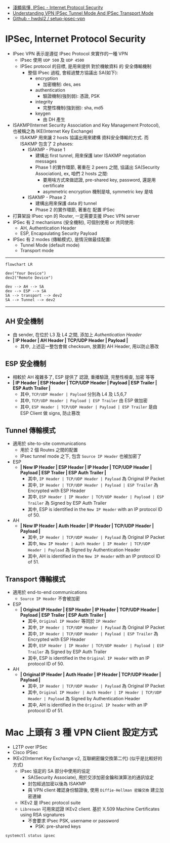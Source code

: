 - [淺顯易懂, IPSec - Internet Protocol Security](https://www.firewall.cx/networking/network-protocols/ip-security-protocol.html)
- [Understanding VPN IPSec Tunnel Mode And IPSec Transport Mode](https://www.firewall.cx/networking/network-protocols/ipsec-modes.html)
- [Github - hwdsl2 / setup-ipsec-vpn](https://github.com/hwdsl2/setup-ipsec-vpn)

# IPSec, Internet Protocol Security

- IPsec VPN 表示是遵從 IPsec Protocol 來實作的一種 VPN
  - IPsec 使用 `UDP 500` 及 `UDP 4500`
  - IPSec protocol 的目標, 是用來提供 對於機敏資料 的 安全傳輸機制
    - 整個 IPsec 過程, 會經過雙方協議出 SA(如下):
      - encryption
        - 加密機制: des, aes
      - authentication
        - 驗證機制(強到弱): 憑證, PSK
      - integrity
        - 完整性機制(強到弱): sha, md5
      - keygen
        - 由 DH 產生
- ISAKMP(Internet Security Association and Key Management Protocol), 也被稱之為 IKE(Internet Key Exchange)
  - ISAKMP 用來讓 2 hosts 協議出用來建構 資料安全傳輸的方式. 而 ISAKMP 包含了 2 phases:
    - ISAKMP - Phase 1
      - 建構出 first tunnel, 用來保護 later ISAKMP negotiation messages
      - Phase 1 的實作環節, 著重在 2 peers 之間, 協議出 SA(Security Association), ex, 咱們 2 hosts 之間:
        - 要用啥方式來做認證, pre-shared key, password, 還是用 certificate
        - asymmetric encryption 機制是啥, symmetric key 是啥
    - ISAKMP - Phase 2
      - 建構出用來保護 data 的 tunnel
      - Phase 2 的實作環節, 著重在 配置 IPSec
- 打算架設 IPsec vpn 的 Router, 一定需要支援 IPsec VPN server
- IPSec 有 2 mechanisms (安全機制), 可個別使用 or 共同使用:
  - AH, Authentication Header
  - ESP, Encapsulating Security Payload
- IPSec 有 2 modes (傳輸模式), 是情況做最佳配置:
  - Tunnel Mode (default mode)
  - Transport mode

---

```mermaid
flowchart LR

dev("Your Device")
dev2("Remote Device")

dev --> AH --> SA
dev --> ESP --> SA
SA --> transport --> dev2
SA --> Tunnel --> dev2
```

---

## AH 安全機制

- 由 sender, 在位於 L3 及 L4 之間, 添加上 _Authentication Header_
- **| IP Header | AH Header | TCP/UDP Header | Payload |**
  - 其中, 上述這一整包會做 checksum, 放置到 AH Header, 用以防止篡改

## ESP 安全機制

- 相較於 AH 複雜多了, ESP 提供了 認證, 重播驗證, 完整性檢查, 加密 等等
- **| IP Header | ESP Header | TCP/UDP Header | Payload | ESP Trailer | ESP Auth Trailer |**
  - 其中, `TCP/UDP Header | Payload` 分別為 L4 及 L5,6,7
  - 其中, `TCP/UDP Header | Payload | ESP Trailer` 由 ESP 做加密
  - 其中, `ESP Header | TCP/UDP Header | Payload | ESP Trailer` 是由 ESP Client 做 signs, 防止篡改

## Tunnel 傳輸模式

- 適用於 site-to-site communications
  - 用於 2 個 Routes 之間的配置
  - IPsec tunnel mode 之下, 包含 `Source IP Header` 也被加密了
- ESP
  - **| New IP Header | ESP Header | IP Header | TCP/UDP Header | Payload | ESP Trailer | ESP Auth Trailer |**
    - 其中, `IP Header | TCP/UDP Header | Payload` 為 Original IP Packet
    - 其中, `IP Header | TCP/UDP Header | Payload | ESP Trailer` 為 Encrypted with ESP Header
    - 其中, `ESP Header | IP Header | TCP/UDP Header | Payload | ESP Trailer` 為 Signed by ESP Auth Trailer
    - 其中, ESP is identified in the `New IP Header` with an IP protocol ID of 50.
- AH
  - **| New IP Header | Auth Header | IP Header | TCP/UDP Header | Payload |**
    - 其中, `IP Header | TCP/UDP Header | Payload` 為 Original IP Packet
    - 其中, `New IP Header | Auth Header | IP Header | TCP/UDP Header | Payload` 為 Signed by Authentication Header
    - 其中, AH is identified in the `New IP Header` with an IP protocol ID of 51.

## Transport 傳輸模式

- 適用於 end-to-end communications
  - `Source IP Header` 不會被加密
- ESP
  - **| Original IP Header | ESP Header | IP Header | TCP/UDP Header | Payload | ESP Trailer | ESP Auth Trailer |**
    - 其中, `Original IP Header` 等同於 `IP Header`
    - 其中, `IP Header | TCP/UDP Header | Payload` 為 Original IP Packet
    - 其中, `IP Header | TCP/UDP Header | Payload | ESP Trailer` 為 Encrypted with ESP Header
    - 其中, `ESP Header | IP Header | TCP/UDP Header | Payload | ESP Trailer` 為 Signed by ESP Auth Trailer
    - 其中, ESP is identified in the `Original IP Header` with an IP protocol ID of 50.
- AH
  - **| Original IP Header | Auth Header | IP Header | TCP/UDP Header | Payload |**
    - 其中, `IP Header | TCP/UDP Header | Payload` 為 Original IP Packet
    - 其中, `Original IP Header | Auth Header | IP Header | TCP/UDP Header | Payload` 為 Signed by Authentication Header
    - 其中, AH is identified in the `Original IP header` with an IP protocol ID of 51.

# Mac 上頭有 3 種 VPN Client 設定方式

- L2TP over IPSec
- Cisco IPSec
- IKEv2(Internet Key Exchange v2, 互聯網密鑰交換第二代) (似乎是比較好的方式)
  - IPsec 協定的 SA 部分中使用的協定
    - SA(Security Associate), 用於交涉加密金鑰和演算法的通訊協定
    - 封包經過加密以後為 ISAKMP
    - 與 VPN client 確認身份驗證後, 使用 `Diffie-Hellman 密鑰交換` 建立加密連線
  - IKEv2 是 IPsec protocol suite
  - `Libreswan` 可用來認證 IKEv2 client. 基於 X.509 Machine Certificates using RSA signatures
    - 不會要求 IPsec PSK, username or password
      - PSK: pre-shared keys

```bash
systemctl status ipsec
```
